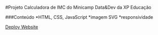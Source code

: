 #Projeto Calculadora de IMC do Minicamp Data&Dev da XP Educação

###Conteúdo
*HTML, CSS, JavaScript
*imagem SVG
*responsividade

[Deploy Website](https://calculadoraimc-laiskaori.netlify.app/)